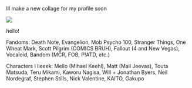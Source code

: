 Ill make a new collage for my profile soon

![](https://komarev.com/ghpvc/?username=gayaliens&color=grey)

hello! 

Fandoms: Death Note, Evangelion, Mob Psycho 100, Stranger Things, One Wheat Mark, Scott Pilgrim (COMICS BRUH), Fallout (4 and New Vegas), Vocaloid, Bandom (MCR, FOB, P!ATD, etc.)

Characters I lieeek: Mello (Mihael Keehl), Matt (Mail Jeevas), Touta Matsuda, Teru Mikami, Kaworu Nagisa, Will + Jonathan Byers, Neil Nordegraf, Stephen Stills, Nick Valentine, KAITO, Gakupo


<!--
**gayaliens/gayaliens** is a ✨ _special_ ✨ repository because its `README.md` (this file) appears on your GitHub profile.

Here are some ideas to get you started:

- 🔭 I’m currently working on ...
- 🌱 I’m currently learning ...
- 👯 I’m looking to collaborate on ...
- 🤔 I’m looking for help with ...
- 💬 Ask me about ...
- 📫 How to reach me: ...
- 😄 Pronouns: ...
- ⚡ Fun fact: ...
-->
